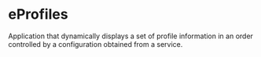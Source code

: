 # eProfiles
Application that dynamically displays a set of profile information in an order controlled by a configuration obtained from a service.
